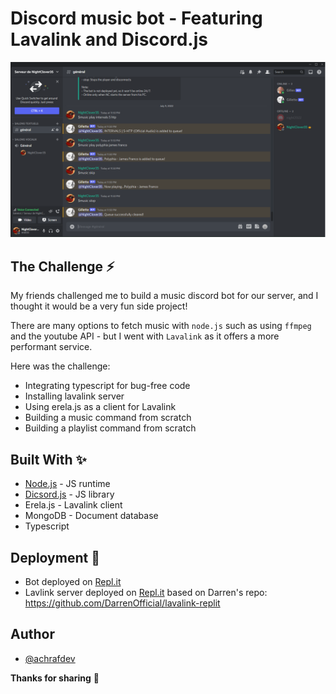 # Discord music bot - Featuring Lavalink and Discord.js

![Discord music bot preview image](./public/preview.png)

## The Challenge ⚡️

My friends challenged me to build a music discord bot for our server, and I thought it would be a very fun side project!

There are many options to fetch music with `node.js` such as using `ffmpeg` and the youtube API - but I went with `Lavalink` as it offers a more performant service.

Here was the challenge:

- Integrating typescript for bug-free code
- Installing lavalink server
- Using erela.js as a client for Lavalink
- Building a music command from scratch
- Building a playlist command from scratch

## Built With ✨

- [Node.js](https://nodejs.org/) - JS runtime
- [Dicsord.js](https://discord.js.org) - JS library
- Erela.js - Lavalink client
- MongoDB - Document database
- Typescript

## Deployment 🚀
 - Bot deployed on [Repl.it](https://replit.com/)
 - Lavlink server deployed on [Repl.it](https://replit.com/) based on Darren's repo: https://github.com/DarrenOfficial/lavalink-replit

## Author
- [@achrafdev](https://achrafdev.com)

**Thanks for sharing** 🚀

